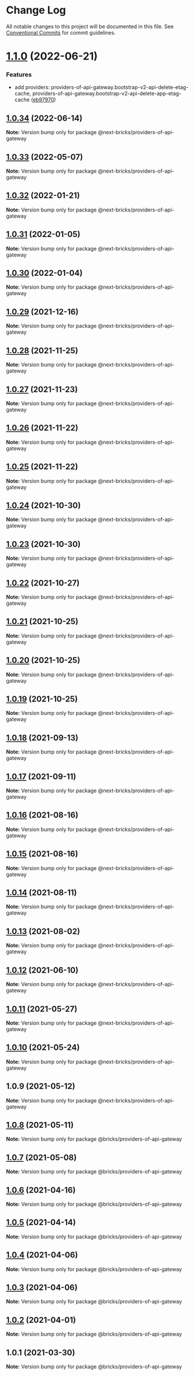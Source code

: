 # Change Log

All notable changes to this project will be documented in this file.
See [Conventional Commits](https://conventionalcommits.org) for commit guidelines.

# [1.1.0](https://github.com/easyops-cn/next-providers/compare/@next-bricks/providers-of-api-gateway@1.0.34...@next-bricks/providers-of-api-gateway@1.1.0) (2022-06-21)

### Features

- add providers: providers-of-api-gateway.bootstrap-v2-api-delete-etag-cache, providers-of-api-gateway.bootstrap-v2-api-delete-app-etag-cache ([eb97970](https://github.com/easyops-cn/next-providers/commit/eb979706b43ca00394b1531cac680d2e421d6ec7))

## [1.0.34](https://github.com/easyops-cn/next-providers/compare/@next-bricks/providers-of-api-gateway@1.0.33...@next-bricks/providers-of-api-gateway@1.0.34) (2022-06-14)

**Note:** Version bump only for package @next-bricks/providers-of-api-gateway

## [1.0.33](https://github.com/easyops-cn/next-providers/compare/@next-bricks/providers-of-api-gateway@1.0.32...@next-bricks/providers-of-api-gateway@1.0.33) (2022-05-07)

**Note:** Version bump only for package @next-bricks/providers-of-api-gateway

## [1.0.32](https://github.com/easyops-cn/next-providers/compare/@next-bricks/providers-of-api-gateway@1.0.31...@next-bricks/providers-of-api-gateway@1.0.32) (2022-01-21)

**Note:** Version bump only for package @next-bricks/providers-of-api-gateway

## [1.0.31](https://github.com/easyops-cn/next-providers/compare/@next-bricks/providers-of-api-gateway@1.0.30...@next-bricks/providers-of-api-gateway@1.0.31) (2022-01-05)

**Note:** Version bump only for package @next-bricks/providers-of-api-gateway

## [1.0.30](https://github.com/easyops-cn/next-providers/compare/@next-bricks/providers-of-api-gateway@1.0.29...@next-bricks/providers-of-api-gateway@1.0.30) (2022-01-04)

**Note:** Version bump only for package @next-bricks/providers-of-api-gateway

## [1.0.29](https://github.com/easyops-cn/next-providers/compare/@next-bricks/providers-of-api-gateway@1.0.28...@next-bricks/providers-of-api-gateway@1.0.29) (2021-12-16)

**Note:** Version bump only for package @next-bricks/providers-of-api-gateway

## [1.0.28](https://github.com/easyops-cn/next-providers/compare/@next-bricks/providers-of-api-gateway@1.0.27...@next-bricks/providers-of-api-gateway@1.0.28) (2021-11-25)

**Note:** Version bump only for package @next-bricks/providers-of-api-gateway

## [1.0.27](https://github.com/easyops-cn/next-providers/compare/@next-bricks/providers-of-api-gateway@1.0.26...@next-bricks/providers-of-api-gateway@1.0.27) (2021-11-23)

**Note:** Version bump only for package @next-bricks/providers-of-api-gateway

## [1.0.26](https://github.com/easyops-cn/next-providers/compare/@next-bricks/providers-of-api-gateway@1.0.25...@next-bricks/providers-of-api-gateway@1.0.26) (2021-11-22)

**Note:** Version bump only for package @next-bricks/providers-of-api-gateway

## [1.0.25](https://github.com/easyops-cn/next-providers/compare/@next-bricks/providers-of-api-gateway@1.0.24...@next-bricks/providers-of-api-gateway@1.0.25) (2021-11-22)

**Note:** Version bump only for package @next-bricks/providers-of-api-gateway

## [1.0.24](https://github.com/easyops-cn/next-providers/compare/@next-bricks/providers-of-api-gateway@1.0.23...@next-bricks/providers-of-api-gateway@1.0.24) (2021-10-30)

**Note:** Version bump only for package @next-bricks/providers-of-api-gateway

## [1.0.23](https://github.com/easyops-cn/next-providers/compare/@next-bricks/providers-of-api-gateway@1.0.22...@next-bricks/providers-of-api-gateway@1.0.23) (2021-10-30)

**Note:** Version bump only for package @next-bricks/providers-of-api-gateway

## [1.0.22](https://github.com/easyops-cn/next-providers/compare/@next-bricks/providers-of-api-gateway@1.0.21...@next-bricks/providers-of-api-gateway@1.0.22) (2021-10-27)

**Note:** Version bump only for package @next-bricks/providers-of-api-gateway

## [1.0.21](https://github.com/easyops-cn/next-providers/compare/@next-bricks/providers-of-api-gateway@1.0.20...@next-bricks/providers-of-api-gateway@1.0.21) (2021-10-25)

**Note:** Version bump only for package @next-bricks/providers-of-api-gateway

## [1.0.20](https://github.com/easyops-cn/next-providers/compare/@next-bricks/providers-of-api-gateway@1.0.19...@next-bricks/providers-of-api-gateway@1.0.20) (2021-10-25)

**Note:** Version bump only for package @next-bricks/providers-of-api-gateway

## [1.0.19](https://github.com/easyops-cn/next-providers/compare/@next-bricks/providers-of-api-gateway@1.0.18...@next-bricks/providers-of-api-gateway@1.0.19) (2021-10-25)

**Note:** Version bump only for package @next-bricks/providers-of-api-gateway

## [1.0.18](https://github.com/easyops-cn/next-providers/compare/@next-bricks/providers-of-api-gateway@1.0.17...@next-bricks/providers-of-api-gateway@1.0.18) (2021-09-13)

**Note:** Version bump only for package @next-bricks/providers-of-api-gateway

## [1.0.17](https://github.com/easyops-cn/next-providers/compare/@next-bricks/providers-of-api-gateway@1.0.16...@next-bricks/providers-of-api-gateway@1.0.17) (2021-09-11)

**Note:** Version bump only for package @next-bricks/providers-of-api-gateway

## [1.0.16](https://github.com/easyops-cn/next-providers/compare/@next-bricks/providers-of-api-gateway@1.0.15...@next-bricks/providers-of-api-gateway@1.0.16) (2021-08-16)

**Note:** Version bump only for package @next-bricks/providers-of-api-gateway

## [1.0.15](https://github.com/easyops-cn/next-providers/compare/@next-bricks/providers-of-api-gateway@1.0.14...@next-bricks/providers-of-api-gateway@1.0.15) (2021-08-16)

**Note:** Version bump only for package @next-bricks/providers-of-api-gateway

## [1.0.14](https://github.com/easyops-cn/next-providers/compare/@next-bricks/providers-of-api-gateway@1.0.13...@next-bricks/providers-of-api-gateway@1.0.14) (2021-08-11)

**Note:** Version bump only for package @next-bricks/providers-of-api-gateway

## [1.0.13](https://github.com/easyops-cn/next-providers/compare/@next-bricks/providers-of-api-gateway@1.0.12...@next-bricks/providers-of-api-gateway@1.0.13) (2021-08-02)

**Note:** Version bump only for package @next-bricks/providers-of-api-gateway

## [1.0.12](https://github.com/easyops-cn/next-providers/compare/@next-bricks/providers-of-api-gateway@1.0.11...@next-bricks/providers-of-api-gateway@1.0.12) (2021-06-10)

**Note:** Version bump only for package @next-bricks/providers-of-api-gateway

## [1.0.11](https://github.com/easyops-cn/next-providers/compare/@next-bricks/providers-of-api-gateway@1.0.10...@next-bricks/providers-of-api-gateway@1.0.11) (2021-05-27)

**Note:** Version bump only for package @next-bricks/providers-of-api-gateway

## [1.0.10](https://github.com/easyops-cn/next-providers/compare/@next-bricks/providers-of-api-gateway@1.0.9...@next-bricks/providers-of-api-gateway@1.0.10) (2021-05-24)

**Note:** Version bump only for package @next-bricks/providers-of-api-gateway

## 1.0.9 (2021-05-12)

**Note:** Version bump only for package @next-bricks/providers-of-api-gateway

## [1.0.8](https://gitlab-as-provider-bot/anyclouds/next-providers/compare/@bricks/providers-of-api-gateway@1.0.7...@bricks/providers-of-api-gateway@1.0.8) (2021-05-11)

**Note:** Version bump only for package @bricks/providers-of-api-gateway

## [1.0.7](https://gitlab-as-provider-bot/anyclouds/next-providers/compare/@bricks/providers-of-api-gateway@1.0.6...@bricks/providers-of-api-gateway@1.0.7) (2021-05-08)

**Note:** Version bump only for package @bricks/providers-of-api-gateway

## [1.0.6](https://git.easyops.local/anyclouds/next-providers/compare/@bricks/providers-of-api-gateway@1.0.5...@bricks/providers-of-api-gateway@1.0.6) (2021-04-16)

**Note:** Version bump only for package @bricks/providers-of-api-gateway

## [1.0.5](https://gitlab-as-provider-bot/anyclouds/next-providers/compare/@bricks/providers-of-api-gateway@1.0.4...@bricks/providers-of-api-gateway@1.0.5) (2021-04-14)

**Note:** Version bump only for package @bricks/providers-of-api-gateway

## [1.0.4](https://git.easyops.local/anyclouds/next-providers/compare/@bricks/providers-of-api-gateway@1.0.3...@bricks/providers-of-api-gateway@1.0.4) (2021-04-06)

**Note:** Version bump only for package @bricks/providers-of-api-gateway

## [1.0.3](https://gitlab-as-provider-bot/anyclouds/next-providers/compare/@bricks/providers-of-api-gateway@1.0.2...@bricks/providers-of-api-gateway@1.0.3) (2021-04-06)

**Note:** Version bump only for package @bricks/providers-of-api-gateway

## [1.0.2](https://git.easyops.local/anyclouds/next-providers/compare/@bricks/providers-of-api-gateway@1.0.1...@bricks/providers-of-api-gateway@1.0.2) (2021-04-01)

**Note:** Version bump only for package @bricks/providers-of-api-gateway

## 1.0.1 (2021-03-30)

**Note:** Version bump only for package @bricks/providers-of-api-gateway
